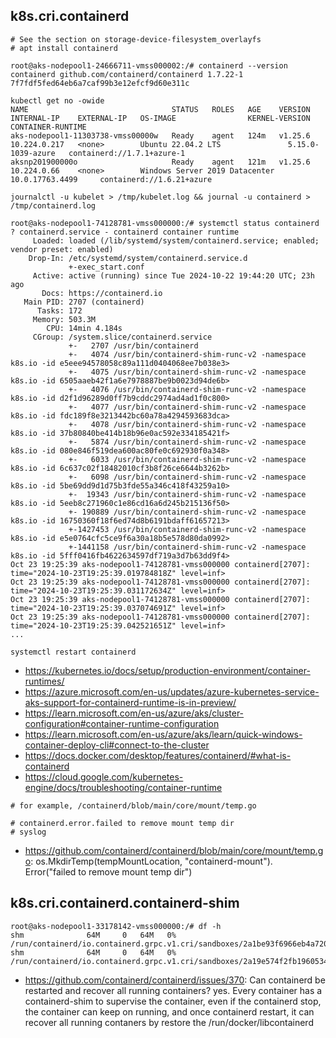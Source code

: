 ## k8s.cri.containerd

```
# See the section on storage-device-filesystem_overlayfs
# apt install containerd

root@aks-nodepool1-24666711-vmss000002:/# containerd --version
containerd github.com/containerd/containerd 1.7.22-1 7f7fdf5fed64eb6a7caf99b3e12efcf9d60e311c

kubectl get no -owide
NAME                                STATUS   ROLES   AGE    VERSION   INTERNAL-IP    EXTERNAL-IP   OS-IMAGE                KERNEL-VERSION      CONTAINER-RUNTIME
aks-nodepool1-11303738-vmss00000w   Ready    agent   124m   v1.25.6   10.224.0.217   <none>        Ubuntu 22.04.2 LTS               5.15.0-1039-azure   containerd://1.7.1+azure-1
aksnp201900000o                     Ready    agent   121m   v1.25.6   10.224.0.66    <none>        Windows Server 2019 Datacenter   10.0.17763.4499     containerd://1.6.21+azure

journalctl -u kubelet > /tmp/kubelet.log && journal -u containerd > /tmp/containerd.log

root@aks-nodepool1-74128781-vmss000000:/# systemctl status containerd
? containerd.service - containerd container runtime
     Loaded: loaded (/lib/systemd/system/containerd.service; enabled; vendor preset: enabled)
    Drop-In: /etc/systemd/system/containerd.service.d
             +-exec_start.conf
     Active: active (running) since Tue 2024-10-22 19:44:20 UTC; 23h ago
       Docs: https://containerd.io
   Main PID: 2707 (containerd)
      Tasks: 172
     Memory: 503.3M
        CPU: 14min 4.184s
     CGroup: /system.slice/containerd.service
             +-   2707 /usr/bin/containerd
             +-   4074 /usr/bin/containerd-shim-runc-v2 -namespace k8s.io -id e5eee94578058c89a111d0404068ee7b038e3>
             +-   4075 /usr/bin/containerd-shim-runc-v2 -namespace k8s.io -id 6505aaeb42f1a6e7978887be9b0023d94de6b>
             +-   4076 /usr/bin/containerd-shim-runc-v2 -namespace k8s.io -id d2f1d96289d0ff7b9cddc2974ad4ad1f0c800>
             +-   4077 /usr/bin/containerd-shim-runc-v2 -namespace k8s.io -id fdc189f8e3213442bc60a78a4294593683dca>
             +-   4078 /usr/bin/containerd-shim-runc-v2 -namespace k8s.io -id 37b80840be414b18b96e0ac592e334185421f>
             +-   5874 /usr/bin/containerd-shim-runc-v2 -namespace k8s.io -id 080e846f519dea600ac80fe0c692930f0a348>
             +-   6033 /usr/bin/containerd-shim-runc-v2 -namespace k8s.io -id 6c637c02f18482010cf3b8f26ce6644b3262b>
             +-   6098 /usr/bin/containerd-shim-runc-v2 -namespace k8s.io -id 5be69dd9d1d75b3fde55a346c418f43259a10>
             +-  19343 /usr/bin/containerd-shim-runc-v2 -namespace k8s.io -id 5eeb8c271960c1e86cd16a6d245b215136f50>
             +- 190889 /usr/bin/containerd-shim-runc-v2 -namespace k8s.io -id 16750360f18f6ed74d8b6191bdaff61657213>
             +-1427453 /usr/bin/containerd-shim-runc-v2 -namespace k8s.io -id e5e0764cfc5ce9f6a30a18b5e578d80da0992>
             +-1441158 /usr/bin/containerd-shim-runc-v2 -namespace k8s.io -id 5fff0416fb4622634597df719a3d7b63dd9f4>
Oct 23 19:25:39 aks-nodepool1-74128781-vmss000000 containerd[2707]: time="2024-10-23T19:25:39.019784818Z" level=inf>
Oct 23 19:25:39 aks-nodepool1-74128781-vmss000000 containerd[2707]: time="2024-10-23T19:25:39.031172634Z" level=inf>
Oct 23 19:25:39 aks-nodepool1-74128781-vmss000000 containerd[2707]: time="2024-10-23T19:25:39.037074691Z" level=inf>
Oct 23 19:25:39 aks-nodepool1-74128781-vmss000000 containerd[2707]: time="2024-10-23T19:25:39.042521651Z" level=inf>
...
```

```
systemctl restart containerd
```

- https://kubernetes.io/docs/setup/production-environment/container-runtimes/
- https://azure.microsoft.com/en-us/updates/azure-kubernetes-service-aks-support-for-containerd-runtime-is-in-preview/
- https://learn.microsoft.com/en-us/azure/aks/cluster-configuration#container-runtime-configuration
- https://learn.microsoft.com/en-us/azure/aks/learn/quick-windows-container-deploy-cli#connect-to-the-cluster
- https://docs.docker.com/desktop/features/containerd/#what-is-containerd
- https://cloud.google.com/kubernetes-engine/docs/troubleshooting/container-runtime

```
# for example, /containerd/blob/main/core/mount/temp.go
```

```
# containerd.error.failed to remove mount temp dir
# syslog
```

- https://github.com/containerd/containerd/blob/main/core/mount/temp.go: os.MkdirTemp(tempMountLocation, "containerd-mount"). Error("failed to remove mount temp dir")  

## k8s.cri.containerd.containerd-shim

```
root@aks-nodepool1-33178142-vmss000000:/# df -h
shm              64M     0   64M   0% /run/containerd/io.containerd.grpc.v1.cri/sandboxes/2a1be93f6966eb4a720ccadb38c09d4d773302f6d153faf92b131803e41989e0/shm
shm              64M     0   64M   0% /run/containerd/io.containerd.grpc.v1.cri/sandboxes/2a19e574f2fb1960534b43dc64437f1ec9f941d494103c2018592838a5ae1a0b/shm
```

- https://github.com/containerd/containerd/issues/370: Can containerd be restarted and recover all running containers? yes. Every container has a containerd-shim to supervise the container, even if the containerd stop, the container can keep on running, and once containerd restart, it can recover all running contaners by restore the /run/docker/libcontainerd
